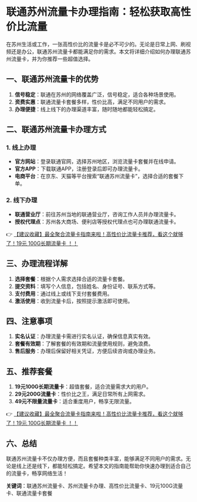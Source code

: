# 联通苏州流量卡办理指南：轻松获取高性价比流量

在苏州生活或工作，一张高性价比的流量卡是必不可少的。无论是日常上网、刷视频还是办公，联通苏州流量卡都能满足你的需求。本文将详细介绍如何办理联通苏州流量卡，并为你推荐一些超值选择。

## 一、联通苏州流量卡的优势

1. **信号稳定**：联通在苏州的网络覆盖广泛，信号稳定，适合各种场景使用。  
2. **资费实惠**：联通流量卡套餐多样，性价比高，满足不同用户的需求。  
3. **办理便捷**：线上线下的办理渠道丰富，随时随地都能轻松搞定。

## 二、联通苏州流量卡办理方式

### 1. 线上办理
- **官方网站**：登录联通官网，选择苏州地区，浏览流量卡套餐并在线申请。  
- **官方APP**：下载联通APP，注册登录后即可办理流量卡。  
- **电商平台**：在京东、天猫等平台搜索“联通苏州流量卡”，选择合适的套餐下单。

### 2. 线下办理
- **联通营业厅**：前往苏州当地的联通营业厅，咨询工作人员并办理流量卡。  
- **授权代理点**：苏州各大商场、便利店等授权代理点也可办理联通流量卡。

👉 [【建议收藏】最全聚合流量卡指南来啦！高性价比流量卡推荐，看这个就够了！19元 100G长期流量卡 ！！](https://bit.ly/Liuliangka)

## 三、办理流程详解

1. **选择套餐**：根据个人需求选择合适的流量卡套餐。  
2. **提交资料**：填写个人信息，包括姓名、身份证号、联系方式等。  
3. **支付费用**：通过线上或线下支付套餐费用。  
4. **激活使用**：收到流量卡后，按照提示激活即可使用。

## 四、注意事项

1. **实名认证**：办理流量卡需进行实名认证，确保信息真实有效。  
2. **套餐有效期**：了解套餐的有效期和流量使用规则，避免浪费。  
3. **售后服务**：办理后保留好相关凭证，方便后续咨询或办理业务。

## 五、推荐套餐

1. **19元100G长期流量卡**：超值套餐，适合流量需求大的用户。  
2. **29元200G流量卡**：性价比之王，满足日常所有上网需求。  
3. **49元不限量流量卡**：适合重度用户，畅享无限流量。

👉 [【建议收藏】最全聚合流量卡指南来啦！高性价比流量卡推荐，看这个就够了！19元 100G长期流量卡 ！！](https://bit.ly/Liuliangka)

## 六、总结

联通苏州流量卡不仅办理方便，而且套餐种类丰富，能够满足不同用户的需求。无论是线上还是线下，都能轻松搞定。希望本文的指南能帮助你快速办理到适合自己的流量卡，畅享网络生活！

**关键词**：联通苏州流量卡、苏州流量卡办理、高性价比流量卡、19元100G流量卡、联通流量卡套餐